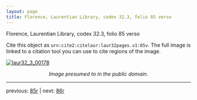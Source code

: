 ```yaml
---
layout: page
title: Florence, Laurentian Library, codex 32.3, folio 85 verso
---
```


Florence, Laurentian Library, codex 32.3, folio 85 verso

Cite this object as `urn:cite2:citelaur:laur32pages.v1:85v`.  The full image is linked to a citation tool you can use to cite regions of the image.

[![laur32_3_00178](http://www.homermultitext.org/iipsrv?IIIF=/project/homer/pyramidal/deepzoom/citelaur/laur32imgs/v1/laur32_3_00178.tif/full/800,/0/default.jpg)](http://www.homermultitext.org/ict2/?urn=urn:cite2:citelaur:laur32imgs.v1:laur32_3_00178) 

<p style="text-align: center; font-style: italic;">Image presumed to in the public domain.</p>

---

previous: [85r](../85r/) | next: [86r](../86r/)